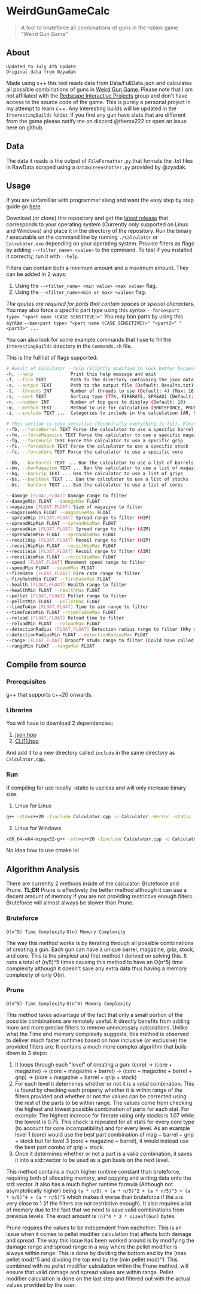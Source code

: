 # WeirdGunGameCalc
> A tool to bruteforce all combinations of guns in the roblox game "Weird Gun Game"

## About
`Updated to July 4th Update`<br/>
`Original data from @zyadak`<br/>

Made using c++ this tool reads data from Data/FullData.json and calculates all possible combinations of guns in [Weird Gun Game](https://www.roblox.com/games/94590879393563/Weird-Gun-Game-UPDATE). Please note that I am not affiliated with the [Redscape Interactive Projects](https://www.roblox.com/communities/35232296/Redscape-Interactive-Projects#!/about) group and don't have access to the source code of the game.
This is purely a personal project in my attempt to learn c++. Any interesting builds will be updated in the `InterestingBuilds` folder.
If you find any gun have stats that are different from the game please notify me on discord @theme222 or open an issue here on github.

## Data
The data it reads is the output of `FileFormatter.py` that formats the .txt files in RawData scraped using a `DataScreenshotter.py` provided by @zyadak.

## Usage

If you are unfamilliar with programmer slang and want the easy step by step guide go [here](https://scribehow.com/shared/How_to_Download_and_Run_Weird_Gun_Game_Calculator__5Ys-2XhCR5-tHUvSz9-y_g)

Download (or clone) this repository and get the [latest
release](https://github.com/theme222/WeirdGunGameCalc/releases) that corresponds
to your operating system (Currently only supported on Linux and Windows) and
place it in the directory of the repository. Run the binary / executable on
the command line by running `./Calculator` or `Calculator.exe` depending on your
operating system. Provide filters as flags by adding `--<filter_name> <value>`
to the command. To test if you installed it correctly, run it with `--help`.

Filters can contain both a minimum amount and a maximum amount. They can be added in 2 ways:
1. Using the `--<filter_name> <min value> <max value>` flag.
2. Using the `--<filter_name><min or max> <value>` flag.

*The qoutes are required for parts that contain spaces or special characters.*
You may also force a specific part type using this syntax `--force<part type> "<part name (CASE SENSITIVE)>"`
You may ban parts by using this syntax `--ban<part type> "<part name (CASE SENSITIVE)>" "<part2>" "<part3>" ...`

You can also look for some example commands that I use to fill the `InterestingBuilds` directory in the `Commands.sh` file.

This is the full list of flags supported:
```sh
# Result of Calculator --help (Slightly modified to look better because it's kinda ugly. Lookin at you CLI11)
-h, --help              Print this help message and exit
-f, --file TEXT         Path to the directory containing the json data (Default: Data)
-o, --output TEXT       Path to the output file (Default: Results.txt)
-t, --threads INT       Number of threads to use (Default: 4) (Max: 16)
-s, --sort TEXT         Sorting type (TTK, FIRERATE, SPREAD) (Default: TTK)
-n, --number INT        Number of top guns to display (Default: 10)
-m, --method TEXT       Method to use for calculation (BRUTEFORCE, PRUNE) (Default: PRUNE)
-i, --include TEXT ...  Categories to include in the calculation (AR, Sniper, LMG, SMG, Shotgun, Weird) (REQUIRED)

# This section is case sensitive (Technically everything is lol). Please use the exact name that is shown inside of the game and surround it with qoutes like this "Arctic Warfare"
--fb, --forceBarrel TEXT Force the calculator to use a specific barrel
--fm, --forceMagazine TEXT Force the calculator to use a specific magazine
--fg, --forceGrip TEXT Force the calculator to use a specific grip
--fs, --forceStock TEXT Force the calculator to use a specific stock
--fc, --forceCore TEXT Force the calculator to use a specific core

--bb, --banBarrel TEXT ... Ban the calculator to use a list of barrels
--bm, --banMagazine TEXT ... Ban the calculator to use a list of magazines
--bg, --banGrip TEXT ... Ban the calculator to use a list of grips
--bs, --banStock TEXT ... Ban the calculator to use a list of stocks
--bc, --banCore TEXT ... Ban the calculator to use a list of cores

--damage [FLOAT,FLOAT] Damage range to filter
--damageMin FLOAT --damageMax FLOAT
--magazine [FLOAT,FLOAT] Size of magazine to filter
--magazineMin FLOAT --magazineMax FLOAT
--spreadHip [FLOAT,FLOAT] Spread range to filter (HIP)
--spreadHipMin FLOAT --spreadHipMax FLOAT
--spreadAim [FLOAT,FLOAT] Spread range to filter (AIM)
--spreadAimMin FLOAT --spreadAimMax FLOAT
--recoilHip [FLOAT,FLOAT] Recoil range to filter (HIP)
--recoilHipMin FLOAT --recoilHipMax FLOAT
--recoilAim [FLOAT,FLOAT] Recoil range to filter (AIM)
--recoilAimMin FLOAT --recoilAimMax FLOAT
--speed [FLOAT,FLOAT] Movement speed range to filter
--speedMin FLOAT --speedMax FLOAT
--fireRate [FLOAT,FLOAT] Fire rate range to filter
--fireRateMin FLOAT --fireRateMax FLOAT
--health [FLOAT,FLOAT] Health range to filter
--healthMin FLOAT --healthMax FLOAT
--pellet [FLOAT,FLOAT] Pellet range to filter
--pelletMin FLOAT --pelletMax FLOAT
--timeToAim [FLOAT,FLOAT] Time to aim range to filter
--timeToAimMin FLOAT --timeToAimMax FLOAT
--reload [FLOAT,FLOAT] Reload time to filter
--reloadMin FLOAT --reloadMax FLOAT
--detectionRadius [FLOAT,FLOAT] Detection radius range to filter (Why would you even use this?)
--detectionRadiusMin FLOAT --detectionRadiusMax FLOAT
--range [FLOAT,FLOAT] Dropoff studs range to filter (Could have called it rangeRange haha)
--rangeMin FLOAT --rangeMax FLOAT
```

## Compile from source
### Prerequisites
g++ that supports c++20 onwards.

### Libraries
You will have to download 2 dependencies:

1. [json.hpp](https://github.com/nlohmann/json/releases)
2. [CLI11.hpp](https://www.github.com/CLIUtils/CLI11/releases)

And add it to a new directory called `include` in the same directory as `Calculator.cpp`.

### Run
If compiling for use locally -static is useless and will only increase binary size.
1. Linux for Linux
```sh
g++ -std=c++20 -Iinclude Calculator.cpp -o Calculator -Werror -static
```
2. Linux for Windows
```sh
x86_64-w64-mingw32-g++ -std=c++20 -Iinclude Calculator.cpp -o Calculator.exe -Werror -static
```
No idea how to use cmake lol

## Algorithm Analysis

There are currently 2 methods inside of the calculator: Bruteforce and Prune.
**TL;DR** Prune is effectively the better method although it can use a decent amount of memory if you are not providing restrictive enough filters. Bruteforce will almost always be slower than Prune.

### Bruteforce

`O(n^5) Time Complexity` `O(n) Memory Complexity`

The way this method works is by iterating through all possible combinations of
creating a gun. Each gun can have a unique barrel, magazine, grip, stock, and
core. This is the simplest and first method I derived on solving this. It runs a
total of (n/5)^5 times causing this method to have an O(n^5) time complexity
although it doesn't save any extra data thus having a memory complexity of only
O(n).

### Prune

`O(n^5) Time Complexity` `O(n^4) Memory Complexity`

This method takes advantage of the fact that only a small portion of the
possible combinations are remotely useful. It directly benefits from adding more
and more precise filters to remove unnecessary calculations. Unlike what the
Time and memory complexity suggests, this method is observed to deliver much
faster runtimes based on how inclusive (or exclusive) the provided filters are.
It contains a much more complex algorithm that boils down to 3 steps:
1. It loops through each "level" of creating a gun: (core) -> (core + magazine) -> (core + magazine + barrel) -> (core + magazine + barrel + grip) -> (core + magazine + barrel + grip + stock)
2. For each level it determines whether or not it is a *valid* combination. This is found by checking each property whether it is within range of the filters provided and whether or not the values can be corrected using the rest of the parts to be within range. The values come from checking the highest and lowest possible combination of parts for each stat. For example: The highest increase for firerate using only stocks is 1.07 while the lowest is 0.75. This check is repeated for all stats for every core type (to account for core incompatibility) and for every level. As an example level 1 (core) would use the best part combination of mag + barrel + grip + stock but for level 3 (core + magazine + barrel), it would instead use the best part combo of grip + stock.
3. Once it determines whether or not a part is a valid combination, it saves it into a std::vector to be used as a gun basis on the next level.

This method contains a much higher runtime constant than bruteforce, requiring
both of allocating memory, and copying and writing data onto the std::vector. It
also has a much higher runtime formula (Although not asymptotically higher)
being `(a * n/5) + (a * n/5)^2 + (a * n/5)^3 + (a * n/5)^4 + (a * n/5)^5`
which makes it worse than bruteforce if the `a` is very close to 1 (if the filters
are not restrictive enough). It also requires a lot of memory due to the fact
that we need to save valid combinations from previous levels. The exact amount
is `(n)^4 * 2 * sizeof(Gun)` bytes.

Prune requires the values to be independent from eachother. This is an issue
when it comes to pellet modifier calculation that affects both damage and
spread. The way this issue has been worked around is by modifying the damage
range and spread range in a way where the pellet modifier is always within
range. This is done by dividing the bottom end by the (max pellet mod)^5 and
dividing the top end by the (min pellet mod)^1. This combined with no pellet
modifier calculation within the Prune method, will ensure that valid damage and
spread values are within range. Pellet modifier calculation is done on the last
step and filtered out with the actual values provided by the user.
